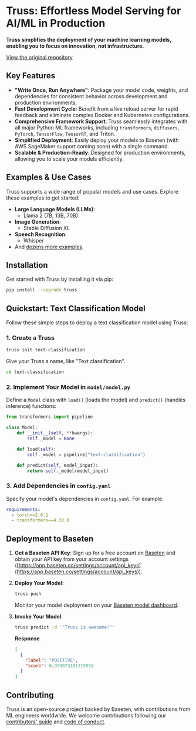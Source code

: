 # Truss: Effortless Model Serving for AI/ML in Production

**Truss simplifies the deployment of your machine learning models, enabling you to focus on innovation, not infrastructure.**

[View the original repository](https://github.com/basetenlabs/truss)

## Key Features

*   **"Write Once, Run Anywhere"**: Package your model code, weights, and dependencies for consistent behavior across development and production environments.
*   **Fast Development Cycle**: Benefit from a live reload server for rapid feedback and eliminate complex Docker and Kubernetes configurations.
*   **Comprehensive Framework Support**: Truss seamlessly integrates with all major Python ML frameworks, including `transformers`, `diffusers`, `PyTorch`, `TensorFlow`, `TensorRT`, and Triton.
*   **Simplified Deployment**: Easily deploy your models to Baseten (with AWS SageMaker support coming soon) with a single command.
*   **Scalable & Production-Ready**: Designed for production environments, allowing you to scale your models efficiently.

## Examples & Use Cases

Truss supports a wide range of popular models and use cases. Explore these examples to get started:

*   **Large Language Models (LLMs)**:
    *   Llama 2 (7B, 13B, 70B)
*   **Image Generation**:
    *   Stable Diffusion XL
*   **Speech Recognition**:
    *   Whisper
*   And [dozens more examples](https://github.com/basetenlabs/truss-examples/).

## Installation

Get started with Truss by installing it via pip:

```bash
pip install --upgrade truss
```

## Quickstart: Text Classification Model

Follow these simple steps to deploy a text classification model using Truss:

### 1. Create a Truss

```bash
truss init text-classification
```

Give your Truss a name, like "Text classification".

```bash
cd text-classification
```

### 2. Implement Your Model in `model/model.py`

Define a `Model` class with `load()` (loads the model) and `predict()` (handles inference) functions:

```python
from transformers import pipeline

class Model:
    def __init__(self, **kwargs):
        self._model = None

    def load(self):
        self._model = pipeline("text-classification")

    def predict(self, model_input):
        return self._model(model_input)
```

### 3. Add Dependencies in `config.yaml`

Specify your model's dependencies in `config.yaml`. For example:

```yaml
requirements:
  - torch==2.0.1
  - transformers==4.30.0
```

## Deployment to Baseten

1.  **Get a Baseten API Key**:  Sign up for a free account on [Baseten](https://app.baseten.co/signup/) and obtain your API key from your account settings ([https://app.baseten.co/settings/account/api_keys](https://app.baseten.co/settings/account/api_keys)).
2.  **Deploy Your Model**:

    ```bash
    truss push
    ```

    Monitor your model deployment on your [Baseten model dashboard](https://app.baseten.co/models/).

3.  **Invoke Your Model**:

    ```bash
    truss predict -d '"Truss is awesome!"'
    ```

    **Response**

    ```json
    [
      {
        "label": "POSITIVE",
        "score": 0.999873161315918
      }
    ]
    ```

## Contributing

Truss is an open-source project backed by Baseten, with contributions from ML engineers worldwide. We welcome contributions following our [contributors' guide](CONTRIBUTING.md) and [code of conduct](CODE_OF_CONDUCT.md).